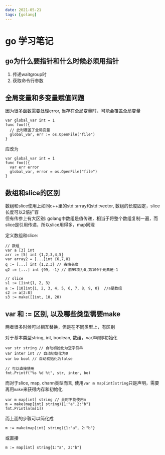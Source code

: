 ```yaml
---
date: 2021-05-21
tags: [golang]
---
```


# go 学习笔记
## go为什么要指针和什么时候必须用指针
1. 传递waitgroup时
2. 获取命令行参数

## 全局变量和多变量赋值问题
因为很多函数需要处理error, 当存在全局变量时，可能会覆盖全局变量

```
var global_var int = 1
func foo(){
  // 此时覆盖了全局变量
  global_var, err := os.OpenFile("file")
}
```
应改为
```
var global_var int = 1
func foo(){
  var err error
  global_var, error = os.OpenFile("file")
}
```

## 数组和slice的区别
数组和slice使用上如同c++里的std::array和std::vector, 数组的长度固定，slice长度可以2倍扩容  
但有传参上有大区别: golang中数组是值传递，相当于将整个数组复制一遍，而slice是引用传递，所以slice用得多，map同理  

定义数组和slice:
```golang
// 数组
var a [3] int
arr := [5] int {1,2,3,4,5}
var array2 = [...]int {6,7,8}
q := [...] int {1,2,3} // 省略长度
q2 := [...] int {99, -1} // 前99项为0,第100个元素是-1

// slice
s1 := []int{1, 2, 3}
a := [10]int{1, 2, 3, 4, 5, 6, 7, 8, 9, 0}  //a是数组
s2 := a[2:8]         
s3 := make([]int, 10, 20) 
```

## var 和 := 区别, 以及哪些类型需要make
两者很多时候可以相互替换，但是在不同类型上，有区别

对于基本类型string, int, boolean, 数组，var`声明`即初始化
```
var str string // 自动初始化为空字符串
var inter int // 自动初始化为0
var bo bool // 自动初始化为false

// 可以直接使用
fmt.Printf("%s %d %t", str, inter, bo) 
```

而对于slice, map, chann类型而言, 使用`var m map[int]string`只是声明，需要再用`make`来获得内存和初始化
```
var m map[int] string // 此时不能使用m
m = make(map[int] string){1:"a",2:"b"}
fmt.Println(m[1])
```
而上面的步骤可以简化成
```
m := make(map[int] string){1:"a", 2:"b"}
```
或直接
```
m := map[int] string{1:"a", 2:"b"}
```
